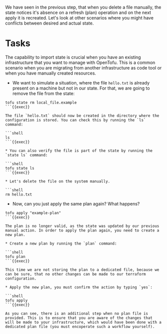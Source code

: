 We have seen in the previous step, that when you delete a file manually, the state notices it's absence on a refresh (plan) operation and on the next apply it is recreated. Let's look at other scenarios where you might have conflicts between desired and actual state. 

# Tasks

The capability to import state is crucial when you have an existing infrastructure that you want to manage with OpenTofu. This is a common scenario when you are migrating from another infrastructure as code tool or when you have manually created resources.

* We want to simulate a situation, where the file `hello.txt` is already present on a machine but not in our state. For that, we are going to remove the file from the state:
```shell
tofu state rm local_file.example
```{{exec}}

The file `hello.txt` should now be created in the directory where the configuration is stored. You can check this by running the `ls` command:

```shell
ls
```{{exec}}

* You can also verify the file is part of the state by running the `state ls` command:

```shell
tofu state ls
```{{exec}}

* Let's delete the file on the system manually.

```shell
rm hello.txt
```

* Now, can you just apply the same plan again? What happens?

```shell
tofu apply "example-plan"
```{{exec}}

The plan is no longer valid, as the state was updated by our previous manual action. In order to apply the plan again, you need to create a new plan. 

* Create a new plan by running the `plan` command:

```shell
tofu plan
```{{exec}}

This time we are not storing the plan to a dedicated file, because we can be sure, that no other changes can be made to our terraform configuration.

* Apply the new plan, you must confirm the action by typing `yes`:

```shell
tofu apply
```{{exec}}

As you can see, there is an additional step when no plan file is provided. This is to ensure that you are aware of the changes that will be made to your infrastructure, which would have been done with a dedicated plan file (you must encoperate such a workflow yourself).

